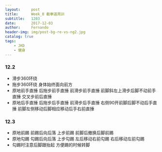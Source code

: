 ```yaml
---
layout:     post
title:      Week_8 截拳道周训
subtitle:   1203
date:       2017-12-03
author:     Fernando
header-img: img/post-bg-re-vs-ng2.jpg
catalog: true
tags:
    - JKD
    - 健身
---
```


### 12.2
* 滑步360环绕
* 拖步360环绕 身体始终面向前方
* 原地前手直捶 后拖步前手直捶 前滑步前手直捶 前脚斜左上滑步后脚不动前手直捶 交叉步前后直捶
* 原地后手直捶 后拖步后手直捶 前滑步后手直捶 右侧90开前脚后脚不动后手直捶 前脚左侧移动后脚相应移动后手右前直捶 

### 12.3
* 原地前踢 前踢后向后落 上步前踢 前脚后撤换后脚前踢
* 原地勾踢 勾踢后向后落 上步勾踢 左后移动右前勾踢 右后移动左前勾踢
* 勾踢时注意后脚跟抬起 方便踢的时候转脚